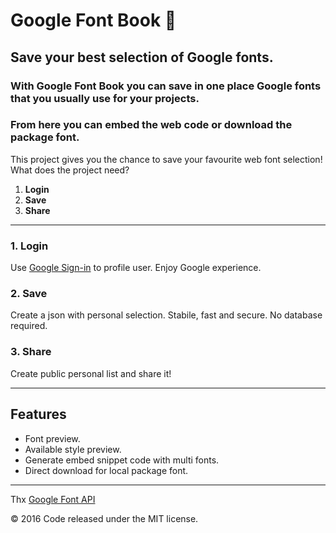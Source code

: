 # Google Font Book &#128214;

## Save your best selection of Google fonts.

### With Google Font Book you can save in one place Google fonts that you usually use for your projects.
### From here you can embed the web code or download the package font.

This project gives you the chance to save your favourite web font selection!
What does the project need?
1. **Login**
2. **Save**
3. **Share**


- - -


### 1. Login
Use [Google Sign-in](https://developers.google.com/identity/sign-in/web/sign-in) to profile user.
Enjoy Google experience.

### 2. Save
Create a json with personal selection. Stabile, fast and secure.
No database required.

### 3. Share
Create public personal list and share it!


- - -


## Features
- Font preview.
- Available style preview.
- Generate embed snippet code with multi fonts.
- Direct download for local package font.


- - -


Thx [Google Font API](https://developers.google.com/fonts/)

© 2016 Code released under the MIT license.




